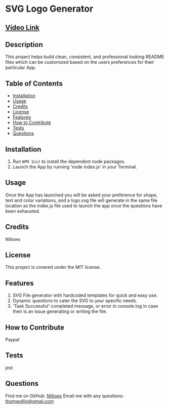 
# SVG Logo Generator

## [Video Link](https://streamable.com/yoa652)

## Description 
This project helps build clean, consistent, and professional looking README files which can be customized based on the users preferences for their particular App.

## Table of Contents
- [Installation](#installation)
- [Usage](#usage)
- [Credits](#credits)
- [License](#license)
- [Features](#features)
- [How to Contribute](#how-to-contribute)
- [Tests](#tests)
- [Questions](#questions)

## Installation
1. Run `NPM Init` to install the dependent node packages.
2. Launch the App by running 'node index.js' in your Terminal.

## Usage 
Once the App has launched you will be asked your preference for shape, text and color variations, and a logo.svg file will generate in the same file location as the index.js file used to launch the app once the questions have been exhausted.

## Credits
Nillows

## License
This project is covered under the MIT license.

## Features
1. SVG File generator with hardcoded templates for quick and easy use.
2. Dynamic questions to cater the SVG to your specific needs.
3. 'Task Successful' completed message, or error in console.log in case their is an issue generating or writing the file.

## How to Contribute
Paypal

## Tests
jest

## Questions
Find me on GitHub: [Nillows](https://github.com/Nillows)
Email me with any questions: thomwollin@gmail.com
